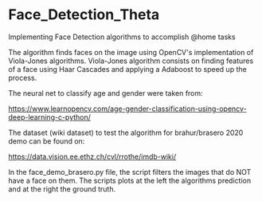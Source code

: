# Face_Detection_Theta
Implementing Face Detection algorithms to accomplish @home tasks

The algorithm finds faces on the image using OpenCV's implementation of Viola-Jones algorithms.
Viola-Jones algorithm consists on finding features of a face using Haar Cascades and applying a Adaboost to speed up the process.

The neural net to classify age and gender were taken from:

https://www.learnopencv.com/age-gender-classification-using-opencv-deep-learning-c-python/

The dataset (wiki dataset) to test the algorithm for brahur/brasero 2020 demo can be found on:

https://data.vision.ee.ethz.ch/cvl/rrothe/imdb-wiki/

In the face_demo_brasero.py file, the script filters the images that do NOT have a face on them. The scripts plots at the left the
algorithms prediction and at the right the ground truth. 
 
